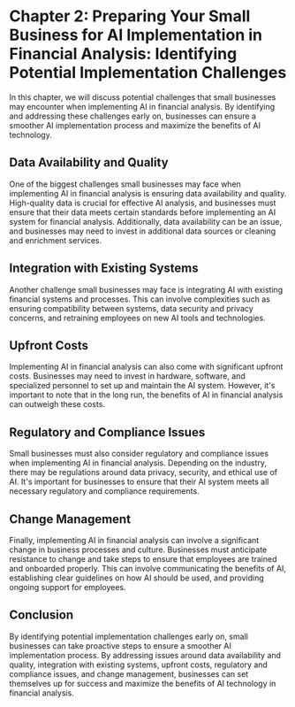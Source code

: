 Chapter 2: Preparing Your Small Business for AI Implementation in Financial Analysis: Identifying Potential Implementation Challenges
=====================================================================================================================================

In this chapter, we will discuss potential challenges that small businesses may encounter when implementing AI in financial analysis. By identifying and addressing these challenges early on, businesses can ensure a smoother AI implementation process and maximize the benefits of AI technology.

Data Availability and Quality
-----------------------------

One of the biggest challenges small businesses may face when implementing AI in financial analysis is ensuring data availability and quality. High-quality data is crucial for effective AI analysis, and businesses must ensure that their data meets certain standards before implementing an AI system for financial analysis. Additionally, data availability can be an issue, and businesses may need to invest in additional data sources or cleaning and enrichment services.

Integration with Existing Systems
---------------------------------

Another challenge small businesses may face is integrating AI with existing financial systems and processes. This can involve complexities such as ensuring compatibility between systems, data security and privacy concerns, and retraining employees on new AI tools and technologies.

Upfront Costs
-------------

Implementing AI in financial analysis can also come with significant upfront costs. Businesses may need to invest in hardware, software, and specialized personnel to set up and maintain the AI system. However, it's important to note that in the long run, the benefits of AI in financial analysis can outweigh these costs.

Regulatory and Compliance Issues
--------------------------------

Small businesses must also consider regulatory and compliance issues when implementing AI in financial analysis. Depending on the industry, there may be regulations around data privacy, security, and ethical use of AI. It's important for businesses to ensure that their AI system meets all necessary regulatory and compliance requirements.

Change Management
-----------------

Finally, implementing AI in financial analysis can involve a significant change in business processes and culture. Businesses must anticipate resistance to change and take steps to ensure that employees are trained and onboarded properly. This can involve communicating the benefits of AI, establishing clear guidelines on how AI should be used, and providing ongoing support for employees.

Conclusion
----------

By identifying potential implementation challenges early on, small businesses can take proactive steps to ensure a smoother AI implementation process. By addressing issues around data availability and quality, integration with existing systems, upfront costs, regulatory and compliance issues, and change management, businesses can set themselves up for success and maximize the benefits of AI technology in financial analysis.
